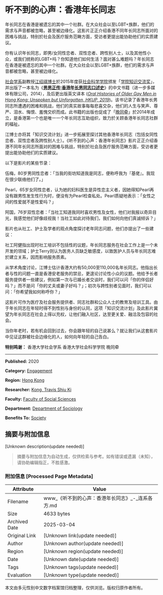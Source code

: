 # 听不到的心声：香港年长同志

年长同志在香港是被遗忘的其中一个社群。在大众社会以至LGBT+族群，他们的需求与声音都被忽略，甚至被边缘化。这影片正正介绍香港不同年长同志所面对的困难与挑战，特别於社会及医疗服务范畴方面，受访者更提出能协助他们的实质建议。

你有认识年长同志，即男/女同性恋者、双性恋者、跨性别人士，以及其他性小众，或我们统称的LGBT+吗？你知道他们如何生活？面对甚么难题吗？年长同志在香港是被遗忘的其中一个社群。在大众社会以至LGBT+族群，他们的需求与声音都被忽略，甚至被边缘化。

[社会学系](https://sociology.hku.hk/)副教授[江绍祺博士](https://hub.hku.hk/cris/rp/rp00557)於2015年度获[社会科学学院](https://www.socsc.hku.hk/fw/)颁发「[学院知识交流奖](https://www.ke.hku.hk/sc/research-impact/honours-and-awards/ke-awards/faculty-of-social-sciences)」，并出版了一本名为《**[男男正传∶香港年长男同志口述史](https://hub.hku.hk/handle/10722/205314)**》的中文书籍（进一步多媒体有限公司，2014），及后更出版英文译本 ([_Oral Histories of Older Gay Men in Hong Kong: Unspoken but Unforgotten, HKUP, 2019_](https://hkupress.hku.hk/pro/1721.php))。该书记录了香港年长男同志所遭遇的困难和挑战，他们的真实故事每每悲喜交杂，他们的人生与笑声、尊严、泪水、悔恨、羞愧交织而成。此书籍的出版也促成了「[晚同牵](https://www.facebook.com/HKGayGrey/)」於2014年成立，是香港第一个也是唯一一个年长同志互助组织，致力於关顾香港年长同志社群的福祉。

江博士亦将其「知识交流计划」进一步拓展至探讨其他香港年长同志（包括女同性恋者、双性恋者及跨性别人士）。《听不到的心声：香港年长同志》影片正正介绍香港不同年长同志所面对的困难与挑战，特别於社会及医疗服务范畴方面，受访者更提出能协助他们的实质建议。

以下是影片的某些节录：

伍梅，80岁男同性恋者：「当我的街坊知道我是同志，便称呼我为『基佬』。我现在很少联络他们了。」

Pearl，65岁女同性恋者，认为她的妇科医生是异性恋主义者，因她得知Pearl再没有跟男性发生性行为时，便没有为Pearl检查私处。Pearl质疑地表示：「女性之间的性爱就不是性爱吗？」

阿国，76岁双性恋者：「当社工知道我同时喜欢男性及女性，他们对我报以奇异目光，我感觉他们好像歧视我！当社工如此对待我们，我们如何向他们真诚倾诉？」

影片也从社工、护士及学者的观点角度探讨老年同志问题，他们亦提出了一些建议：

社工阿健指出现时社工培训不包括性的议题，年长同志服务在社会工作上是一个未开发的领域；护士Terry则认为医务人员缺乏敏感度，以致医护人员与年长同志难於建立关系，因而影响服务质素。

从学术角度讨论，江博士估计香港大约有50,000至110,000名年长同志。他指出长者与性的问题一直是香港安老服务的禁忌，更遑论讨论性小众的议题。他给予长者服务提供者一些建议，例如第一次与已婚长者交谈时，我们可以问「你的伴侣好吗？」而不是问「你的丈夫或妻子好吗？」；初次与跨性别者见面时，我们可以问：「你希望我如何称呼你？」

这影片可作为医疗及社会服务提供者、同志社群和公众人士的教育及培训工具。由于年长同志在年轻时得不到性别与身份的认同，这项「知识交流计划」及此影片冀望为年长同志在社会上得以充权，让他们融入社区，达至更关爱、融洽及包容的社会。

当你年老时，若有机会回到过去，你会跟年轻的自己说甚么？就让我们从这套影片中见证这群被社会边缘化的人，如何向年轻的自己告白。

**特别鸣谢：** 香港大学社会学系 香港大学社会科学学院 晚同牵

---

**Published:** 2020

**Category:** [Engagement](https://www.hk.org)

**Region:** [Hong Kong](https://www.hk.org)

**Researcher:** [Kong, Travis Shiu Ki](https://www.hk.org)

**Faculty:** [Faculty of Social Sciences](https://www.hk.org)

**Department:** [Department of Sociology](https://www.hk.org)

**Benefits To:** [Society](https://www.hk.org)
<!-- tcd_original_link https://www.ke.hku.hk/sc/story/engagement/unheard-voices -->


## 摘要与附加信息

<!-- tcd_abstract -->
[Unknown description(update needed)]
<!-- tcd_abstract_end -->

> 摘要与附加信息为自动生成，仅供检索与参考。如有错误或遗漏（未知），请协助编辑指正，不胜感激。

### 附加信息 [Processed Page Metadata]

| Attribute       | Value                                  |
|-----------------|----------------------------------------|
| Filename        | www_《听不到的心声：香港年长同志》_-_连系各方.md                             |
| Size            | 4633 bytes                           |
| Archived Date   | 2025-03-04                             |
| Original Link   | [Unknown link(update needed)]                       |
| Author          | [Unknown author(update needed)]                               |
| Region          | [Unknown region(update needed)]                               |
| Date            | [Unknown date(update needed)]                                 |
| Tags            | [Unknown tags(update needed)]                                 |
| Evaluation            | [Unknown type(update needed)]                                 |
<!-- tcd_table_end -->

本文由多元性别中文数字档案馆归档整理，仅供浏览。版权归原作者所有。
